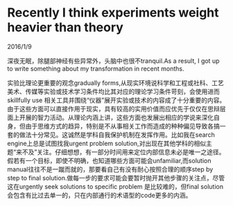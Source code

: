 # Recently I think experiments weight heavier than theory
2016/1/9

深夜无眠，除腿部神经有些异常外，头脑中也很不tranquil.As a result, I got up to write something about my transformation in recent months. 

实验比理论更重要的观念gradually forms,从现实环境说科学和工程或社科、工艺美术、传媒等实验或技术学习条件均比其对应的理论学习条件苛刻，会使用进而skillfully use 相关工具并围绕“仪器”展开实验或技术的内容成了十分重要的内容。由于这些方面可以直接作用于现实，具有较高的实用价值而应优先于仅仅在思辩层面上开展的智力活动。从理论内涵上讲，这些方面也发展出相应的学说来深化自身，但由于思维方式的趋异，特别是不从事相关工作而造成的种种偏见导致各搞一套的做法十分常见。这诚然是学科自我保护机制在发挥作用。比如我在search engine上总是试图找我urgent problem solution,对出现在其他学科的相似主题“来不及”关注。仔细想想，有一部分时间用来定位内部信息未必是唯一之途径。假若有一个目标，即使不明确，也知道哪些方面可能会unfamiliar,而solution manual往往不是一蹴而就的，那要看自己有没有耐心按照合理的顺序step by step to final solution.做每一步的要求可能会要暂时抛开其他步骤的关注点，尽管这在urgently seek solutions to specific problem 是比较难的，但final solution 会包含有比过去单一的，只在内部通行的术语型的code更多的内涵。
